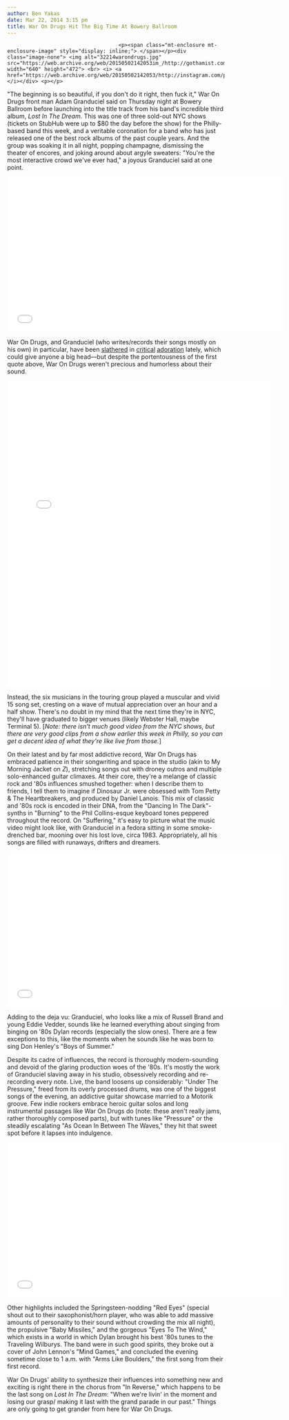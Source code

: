 ```yaml
---
author: Ben Yakas
date: Mar 22, 2014 3:15 pm
title: War On Drugs Hit The Big Time At Bowery Ballroom
---
```


	
										<p><span class="mt-enclosure mt-enclosure-image" style="display: inline;"> </span></p><div class="image-none"> <img alt="32214warondrugs.jpg" src="https://web.archive.org/web/20150502142053im_/http://gothamist.com/attachments/byakas/32214warondrugs.jpg" width="640" height="472"> <br> <i> <a href="https://web.archive.org/web/20150502142053/http://instagram.com/p/lym1qPS1Ny/">TKOS5250</a></i></div> <p></p>

<p>&quot;The beginning is so beautiful, if you don&apos;t do it right, then fuck it,&quot; War On Drugs front man Adam Granduciel said on Thursday night at Bowery Ballroom before launching into the title track from his band&apos;s incredible third album, <em>Lost In The Dream</em>. This was one of three sold-out NYC shows (tickets on StubHub were up to $80 the day before the show) for the Philly-based band this week, and a veritable coronation for a band who has just released one of the best rock albums of the past couple years. And the group was soaking it in all night, popping champagne, dismissing the theater of encores, and joking around about argyle sweaters: &quot;You&apos;re the most interactive crowd we&apos;ve ever had,&quot; a joyous Granduciel said at one point.</p>

<p><iframe width="640" height="360" src="//web.archive.org/web/20150502142053if_/http://www.youtube.com/embed/sihQwwmeUkE" frameborder="0" allowfullscreen></iframe></p>

<p>War On Drugs, and Granduciel (who writes/records their songs mostly on his own) in particular, have been <a href="https://web.archive.org/web/20150502142053/http://pitchfork.com/reviews/albums/19094-the-war-on-drugs-lost-in-the-dream/">slathered</a> in <a href="https://web.archive.org/web/20150502142053/http://grantland.com/hollywood-prospectus/the-war-on-drugs-gets-ready-to-play-the-big-rooms/">critical</a> <a href="https://web.archive.org/web/20150502142053/http://www.stereogum.com/1668412/through-the-haze-the-struggles-visions-and-revelations-of-the-war-on-drugs/franchises/interview/">adoration</a> lately, which could give anyone a big head&#x2014;but despite the portentousness of the first quote above, War On Drugs weren&apos;t precious and humorless about their sound. </p>

<center><iframe src="//web.archive.org/web/20150502142053if_/http://instagram.com/p/lwGpJCBtWE/embed/" width="612" height="710" frameborder="0" scrolling="no" allowtransparency="true"></iframe></center>

<p>Instead, the six musicians in the touring group played a muscular and vivid 15 song set, cresting on a wave of mutual appreciation over an hour and a half show. There&apos;s no doubt in my mind that the next time they&apos;re in NYC, they&apos;ll have graduated to bigger venues (likely Webster Hall, maybe Terminal 5). [<em>Note: there isn&apos;t much good video from the NYC shows, but there are very good clips from a show earlier this week in Philly, so you can get a decent idea of what they&apos;re like live from those.</em>]</p>

<p>On their latest and by far most addictive record, War On Drugs has embraced patience in their songwriting and space in the studio (akin to My Morning Jacket on <em>Z</em>), stretching songs out with droney outros and multiple solo-enhanced guitar climaxes. At their core, they&apos;re a melange of classic rock and &apos;80s influences smushed together: when I describe them to friends, I tell them to imagine if Dinosaur Jr. were obsessed with Tom Petty &amp; The Heartbreakers, and produced by Daniel Lanois. This mix of classic and &apos;80s rock is encoded in their DNA, from the &quot;Dancing In The Dark&quot;-synths in &quot;Burning&quot; to the Phil Collins-esque keyboard tones peppered throughout the record. On &quot;Suffering,&quot; it&apos;s easy to picture what the music video might look like, with Granduciel in a fedora sitting in some smoke-drenched bar, mooning over his lost love, circa 1983. Appropriately, all his songs are filled with runaways, drifters and dreamers.</p>

<p><iframe width="640" height="360" src="//web.archive.org/web/20150502142053if_/http://www.youtube.com/embed/dnQOfO8-Tbc" frameborder="0" allowfullscreen></iframe></p>

<p>Adding to the deja vu: Granduciel, who looks like a mix of Russell Brand and young Eddie Vedder, sounds like he learned everything about singing from binging on &apos;80s Dylan records (especially the slow ones). There are a few exceptions to this, like the moments when he sounds like he was born to sing Don Henley&apos;s &quot;Boys of Summer.&quot; </p>

<p>Despite its cadre of influences, the record is thoroughly modern-sounding and devoid of the glaring production woes of the &apos;80s. It&apos;s mostly the work of Granduciel slaving away in his studio, obsessively recording and re-recording every note. Live, the band loosens up considerably: &quot;Under The Pressure,&quot; freed from its overly processed drums, was one of the biggest songs of the evening, an addictive guitar showcase married to a Motorik groove. Few indie rockers embrace heroic guitar solos and long instrumental passages like War On Drugs do (note: these aren&apos;t really jams, rather thoroughly composed parts), but with tunes like &quot;Pressure&quot; or the steadily escalating &quot;As Ocean In Between The Waves,&quot; they hit that sweet spot before it lapses into indulgence. </p>

<p><iframe width="640" height="360" src="//web.archive.org/web/20150502142053if_/http://www.youtube.com/embed/dnQOfO8-Tbc" frameborder="0" allowfullscreen></iframe></p>

<p>Other highlights included the Springsteen-nodding &quot;Red Eyes&quot; (special shout out to their saxophonist/horn player, who was able to add massive amounts of personality to their sound without crowding the mix all night), the propulsive &quot;Baby Missiles,&quot; and the gorgeous &quot;Eyes To The Wind,&quot; which exists in a world in which Dylan brought his best &apos;80s tunes to the Traveling Wilburys. The band were in such good spirits, they broke out a cover of John Lennon&apos;s &quot;Mind Games,&quot; and concluded the evening sometime close to 1 a.m. with &quot;Arms Like Boulders,&quot; the first song from their first record. </p>

<p>War On Drugs&apos; ability to synthesize their influences into something new and exciting is right there in the chorus from &quot;In Reverse,&quot; which happens to be the last song on <em>Lost In The Dream</em>: &quot;When we&apos;re livin&apos; in the moment and losing our grasp/ making it last with the grand parade in our past.&quot; Things are only going to get grander from here for War On Drugs.</p>					
										
									
				